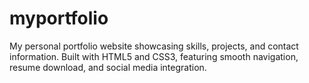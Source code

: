 # myportfolio
My personal portfolio website showcasing skills, projects, and contact information. Built with HTML5 and CSS3, featuring smooth navigation, resume download, and social media integration.
